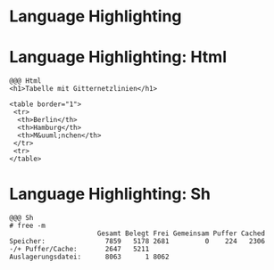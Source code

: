 <!SLIDE[bg=/_images/backgrounds/pp_strasse_sw_kl.jpg] subsection>

# Language Highlighting

<!SLIDE small>

# Language Highlighting: Html

    @@@ Html
    <h1>Tabelle mit Gitternetzlinien</h1>
    
    <table border="1">
     <tr>
      <th>Berlin</th>
      <th>Hamburg</th>
      <th>M&uuml;nchen</th>
     </tr>
     <tr>
    </table>

<!SLIDE small>

# Language Highlighting: Sh

    @@@ Sh
    # free -m
                          Gesamt Belegt Frei Gemeinsam Puffer Cached
    Speicher:               7859   5178 2681         0    224   2306
    -/+ Puffer/Cache:       2647   5211
    Auslagerungsdatei:      8063      1 8062
